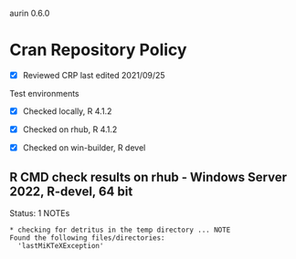 aurin 0.6.0

# Cran Repository Policy

- [x] Reviewed CRP last edited 2021/09/25

Test environments

- [x] Checked locally, R 4.1.2
- [x] Checked on rhub, R 4.1.2
- [x] Checked on win-builder, R devel


## R CMD check results on rhub - Windows Server 2022, R-devel, 64 bit

Status: 1 NOTEs

```
* checking for detritus in the temp directory ... NOTE
Found the following files/directories:
  'lastMiKTeXException'
```

